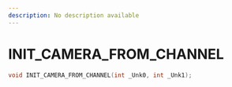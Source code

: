 ```yaml
---
description: No description available 
---
```


# INIT_CAMERA_FROM_CHANNEL

```cpp
void INIT_CAMERA_FROM_CHANNEL(int _Unk0, int _Unk1);
```